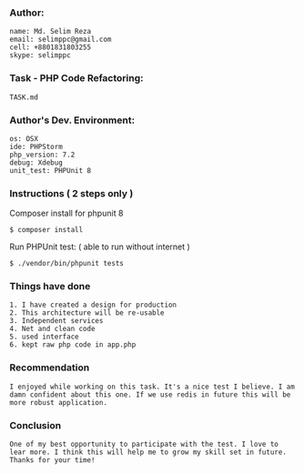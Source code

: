 ### Author: 

    name: Md. Selim Reza
    email: selimppc@gmail.com
    cell: +8801831803255
    skype: selimppc

### Task - PHP Code Refactoring: 

    TASK.md
    
### Author's Dev. Environment:

    os: OSX
    ide: PHPStorm 
    php_version: 7.2 
    debug: Xdebug
    unit_test: PHPUnit 8


### Instructions ( 2 steps only )

Composer install for phpunit 8

    $ composer install

Run PHPUnit test: ( able to run without internet )

    $ ./vendor/bin/phpunit tests 

### Things have done

    1. I have created a design for production
    2. This architecture will be re-usable
    3. Independent services
    4. Net and clean code
    5. used interface 
    6. kept raw php code in app.php 

### Recommendation 

    I enjoyed while working on this task. It's a nice test I believe. I am damn confident about this one. If we use redis in future this will be more robust application.

### Conclusion

    One of my best opportunity to participate with the test. I love to lear more. I think this will help me to grow my skill set in future. 
    Thanks for your time!
